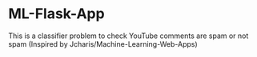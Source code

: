 # ML-Flask-App
This is a classifier problem to check YouTube comments are spam or not spam (Inspired by Jcharis/Machine-Learning-Web-Apps)

